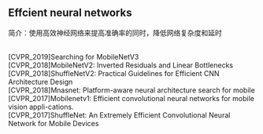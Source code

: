 ## Effcient neural networks
简介：使用高效神经网络来提高准确率的同时，降低网络复杂度和延时

<br>[CVPR_2019]Searching for MobileNetV3
<br>[CVPR_2018]MobileNetV2: Inverted Residuals and Linear Bottlenecks
<br>[CVPR_2018]ShuffleNetV2: Practical Guidelines for Efficient CNN Architecture Design
<br>[CVPR_2018]Mnasnet: Platform-aware neural architecture search for mobile
<br>[CVPR_2017]Mobilenetv1: Efficient convolutional neural networks for mobile vision appli-cations.
<br>[CVPR_2017]ShuffleNet: An Extremely Efficient Convolutional Neural Network for Mobile Devices
